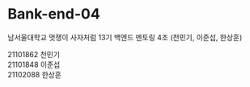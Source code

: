 # Bank-end-04
남서울대학교 멋쟁이 사자처럼 13기 백엔드 멘토링 4조 (천민기, 이준섭, 한상훈)

21101862 천민기  
21101848 이준섭  
21102088 한상훈
